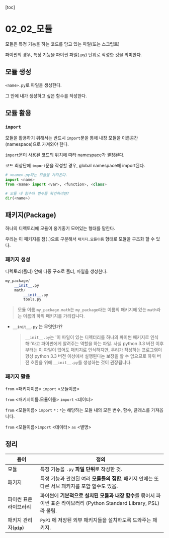 [toc]

# 02_02_모듈

모듈은 특정 기능을 하는 코드를 담고 있는 파일(또는 스크립트)

파이썬의 경우, 특정 기능을 파이썬 파일(.py) 단위로 작성한 것을 의미한다.



## 모듈 생성

`<name>.py`로 파일을 생성한다.

그 안에 내가 생성하고 싶은 함수를 작성한다.



## 모듈 활용

### `import`

모듈을 활용하기 위해서는 반드시 `import`문을 통해 내장 모듈을 이름공간(namespace)으로 가져와야 한다.

`import`문이 사용된 코드의 위치에 따라 namespace가 결정된다.

코드 최상단에 `import`문을 작성할 경우, global namespace에 import된다. 

```python
# <name>.py라는 모듈을 가져온다.
import <name>
from <name> import <var>, <function>, <class>

# 모듈 내 함수와 변수를 확인하려면?
dir(<name>)
```



## 패키지(Package)

하나의 디렉토리에 모듈이 옹기종기 모여있는 형태를 말한다.

우리는 이 패키지를 점(`.`)으로 구분해서 `패키지.모듈이름` 형태로 모듈을 구조화 할 수 있다.



### 패키지 생성

디렉토리(폴더) 안에 다중 구조로 폴더, 파일을 생성한다. 

```python
my_package/
    __init__.py
    math/
        __init__.py
        tools.py  
```

> 모듈 이름 `my_package.math`는 `my_package`라는 이름의 패키지에 있는 `math`라는 이름의 하위 패키지를 가리킵니다.

- `__init__.py` 는 무엇인가?

  > `__init__.py`는 '이 파일이 있는 디렉터리를 하나의 파이썬 패키지로 인식해!'라고 파이썬에게 알려주는 역할을 하는 파일. 사실 python 3.3 버전 이후부터는 이 파일이 없어도 패키지로 인식하지만, 우리가 작성하는 프로그램이 항상 python 3.3 버전 이상에서 실행된다는 보장을 할 수 없으므로 하위 버전 호환을 위해 `__init__.py`를 생성하는 것이 권장됩니다.



### 패키지 활용

`from` <패키지이름> `import` <모듈이름>

`from` <패키지이름.모듈이름> `import` <데이터>

`from` <모듈이름> `import` `*` : `*`는 해당하는 모듈 내의 모든 변수, 함수, 클래스를 가져옵니다.

`from` <모듈이름>`import` <데이터> `as` <별명>



## 정리

| 용어                     | 정의                                                         |
| ------------------------ | ------------------------------------------------------------ |
| 모듈                     | 특정 기능을 `.py` **파일 단위**로 작성한 것.                 |
| 패키지                   | 특정 기능과 관련된 여러 **모듈들의 집합**. 패키지 안에는 또다른 서브 패키지를 포함 할수도 있음. |
| 파이썬 표준 라이브러리   | 파이썬에 **기본적으로 설치된 모듈과 내장 함수**를 묶어서 파이썬 표준 라이브러리 (Python Standard Library, PSL) 라 불림. |
| 패키지 관리자(**`pip`**) | `PyPI` 에 저장된 외부 패키지들을 설치하도록 도와주는 패키지. |

